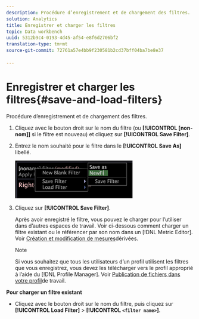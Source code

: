 ```yaml
---
description: Procédure d’enregistrement et de chargement des filtres.
solution: Analytics
title: Enregistrer et charger les filtres
topic: Data workbench
uuid: 5312b9c4-0193-4d45-af54-e8f6d2706bf2
translation-type: tm+mt
source-git-commit: 72761a57e4bb9f230581b2cd37bff04ba7be8e37

---
```



# Enregistrer et charger les filtres{#save-and-load-filters}

Procédure d’enregistrement et de chargement des filtres.

1. Cliquez avec le bouton droit sur le nom du filtre (ou **[!UICONTROL &#91;non-nom&#93;]** si le filtre est nouveau) et cliquez sur **[!UICONTROL Save Filter]**.
1. Entrez le nom souhaité pour le filtre dans le **[!UICONTROL Save As]** libellé.

   ![Infos sur l’étape](assets/vis_FilterEditor_SaveFilter.png)

1. Cliquez sur **[!UICONTROL Save Filter]**.

   Après avoir enregistré le filtre, vous pouvez le charger pour l’utiliser dans d’autres espaces de travail. Voir ci-dessous comment charger un filtre existant ou le référencer par son nom dans un [!DNL Metric Editor]. Voir [Création et modification de mesures](../../../../home/c-get-started/c-admin-intrf/c-prof-mgr/c-drvd-mtrcs.md#concept-e41723b342a849309874b26232224a40)dérivées.

   >[!NOTE]
   >
   >Si vous souhaitez que tous les utilisateurs d’un profil utilisent les filtres que vous enregistrez, vous devez les télécharger vers le profil approprié à l’aide du [!DNL Profile Manager]. Voir [Publication de fichiers dans votre profil](../../../../home/c-get-started/c-admin-intrf/c-prof-mgr/t-pub-files-wkg-prof.md#task-a0106e010c834d16bd60eef4721b6af9)de travail.

**Pour charger un filtre existant**

* Cliquez avec le bouton droit sur le nom du filtre, puis cliquez sur **[!UICONTROL Load Filter]** > **[!UICONTROL `<filter name>`]**.
